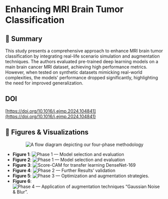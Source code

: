 # Enhancing MRI Brain Tumor Classification

## 📌 Summary

This study presents a comprehensive approach to enhance MRI brain tumor classification by integrating real-life scenario simulation and augmentation techniques. The authors evaluated pre-trained deep learning models on a main brain cancer MRI dataset, achieving high performance metrics. However, when tested on synthetic datasets mimicking real-world complexities, the models' performance dropped significantly, highlighting the need for improved generalization.

## DOI

[https://doi.org/10.1016/j.ejmp.2024.104841](https://doi.org/10.1016/j.ejmp.2024.104841)

## 🔬 **Figures & Visualizations**

<p align="center">
  <img src="[https://www.mdpi.com/algorithms/algorithms-16-00562/article_deploy/html/images/algorithms-16-00562-g004-550.jpg](https://www.physicamedica.com/cms/10.1016/j.ejmp.2024.104841/asset/b9826166-bf7e-4bc0-ae1c-39eb547818cb/main.assets/gr1_lrg.jpg)" alt="A flow diagram depicting our four-phase methodology">
</p>


- **Figure 1**: ![Phase 1 — Model selection and evaluation]([https://www.physicamedica.com/cms/10.1016/j.ejmp.2024.104841/asset/113b60d6-02e4-423b-a309-5add56e4f9ba/main.assets/gr2_lrg.jpg](https://www.mdpi.com/algorithms/algorithms-16-00562/article_deploy/html/images/algorithms-16-00562-g004-550.jpg))
- **Figure 2**: ![Phase 1 — Model selection and evaluation](https://www.physicamedica.com/cms/10.1016/j.ejmp.2024.104841/asset/113b60d6-02e4-423b-a309-5add56e4f9ba/main.assets/gr2_lrg.jpg)
- **Figure 3**: ![Score-CAM for transfer learning DenseNet-169](https://www.physicamedica.com/cms/10.1016/j.ejmp.2024.104841/asset/c70c32d6-34e3-42a1-8f5f-02568b558842/main.assets/gr3_lrg.jpg)
- **Figure 4**: ![Phase 2 — Further Results’ validation](https://www.physicamedica.com/cms/10.1016/j.ejmp.2024.104841/asset/04dfb12a-6c81-421c-840b-abe7261a4ec6/main.assets/gr4_lrg.jpg)
- **Figure 5**: ![Phase 3 — Optimization and augmentation strategies.](https://www.physicamedica.com/cms/10.1016/j.ejmp.2024.104841/asset/96fcf3cd-bcc7-4fd8-ad79-802957f5b134/main.assets/gr5_lrg.jpg)
- **Figure 6**: ![Phase 4 — Application of augmentation techniques “Gaussian Noise & Blur”.](https://www.physicamedica.com/cms/10.1016/j.ejmp.2024.104841/asset/f0659c7f-4856-4088-bb4b-1f92c6e5ccc8/main.assets/gr6_lrg.jpg)
